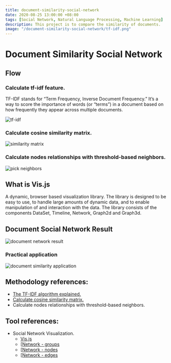 ```yaml
---
title: document-similarity-social-network
date: 2020-08-25 13:00:00 +08:00
tags: [Social Network, Natural Language Processing, Machine Learning]
description: This project is to compare the similarity of documents.
image: "/document-similarity-social-network/tf-idf.png"
---
```


# Document Similarity Social Network

## Flow

### Calculate tf-idf feature.

TF-IDF stands for “Term Frequency, Inverse Document Frequency.” It’s a way to score the importance of words (or “terms”) in a document based on how frequently they appear across multiple documents.

![tf-idf]({{site.baseurl}}/_posts/document-similarity-social-network/tf-idf.png)

### Calculate cosine similarity matrix.

![similarity matrix]({{site.baseurl}}/_posts/document-similarity-social-network/similarity_matrix.png)

### Calculate nodes relationships with threshold-based neighbors.

![pick neighbors]({{site.baseurl}}/_posts/document-similarity-social-network/pick.gif)

## What is Vis.js

A dynamic, browser based visualization library. The library is designed to be easy to use, to handle large amounts of dynamic data, and to enable manipulation of and interaction with the data. The library consists of the components DataSet, Timeline, Network, Graph2d and Graph3d.

## Document Social Network Result

![document network result]({{site.baseurl}}/_posts/document-similarity-social-network/document-network.png)

### Practical application

![document similarity application]({{site.baseurl}}/_posts/document-similarity-social-network/recommand.png)

## Methodology references: 

* [The TF-IDF algorithm explained.](https://www.onely.com/blog/what-is-tf-idf)
* [Calculate cosine similarity matrix.](https://en.wikipedia.org/wiki/Cosine_similarity)
* Calculate nodes relationships with threshold-based neighbors.
## Tool references: 

* Social Network Visualization. 
    * [Vis.js](https://visjs.github.io/vis-network/examples/)
    * [[Network - groups](https://visjs.github.io/vis-network/docs/network/groups.html)
    * [[Network - nodes](https://visjs.github.io/vis-network/docs/network/nodes.html)
    * [[Network - edges](https://visjs.github.io/vis-network/docs/network/edges.html)

